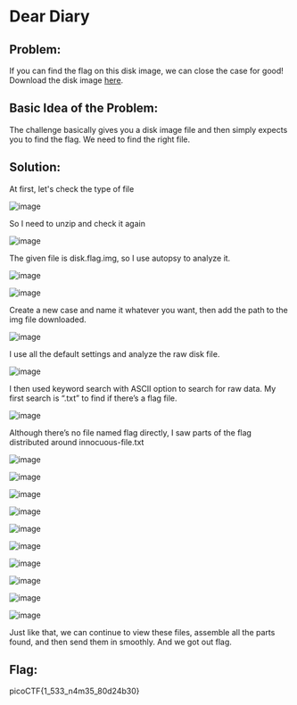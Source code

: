 # Dear Diary

## Problem:

If you can find the flag on this disk image, we can close the case for good!
Download the disk image [here](https://artifacts.picoctf.net/c_titan/63/disk.flag.img.gz).

## Basic Idea of the Problem:

The challenge basically gives you a disk image file and then simply expects you to find the flag. We need to find the right file. 

## Solution:

At first, let's check the type of file

![image](https://github.com/user-attachments/assets/f09f6ef0-ce1b-4f30-b5d4-f87aa986ac95)

So I need to unzip and check it again

![image](https://github.com/user-attachments/assets/d2ab13b4-c64a-4101-8cf1-d1faa4b9d1ca)

The given file is disk.flag.img, so I use autopsy to analyze it.

![image](https://github.com/user-attachments/assets/3061f214-1ffc-44d5-9028-d94c6b4a0c2e)

![image](https://github.com/user-attachments/assets/b13030ea-85b5-44aa-8663-69d47abc4304)

Create a new case and name it whatever you want, then add the path to the img file downloaded.

![image](https://github.com/user-attachments/assets/cfc9118d-ccf3-40c7-b348-81aadf55cf72)

I use all the default settings and analyze the raw disk file.

![image](https://github.com/user-attachments/assets/3763a097-6ae2-49ac-abf7-740dc19aacf9)

I then used keyword search with ASCII option to search for raw data. My first search is “.txt” to find if there’s a flag file. 

![image](https://github.com/user-attachments/assets/4672d8e2-a1bc-4509-a7d6-044865d5db61)

Although there’s no file named flag directly, I saw parts of the flag distributed around innocuous-file.txt

![image](https://github.com/user-attachments/assets/781aae90-a228-4034-aded-d36e223bc852)

![image](https://github.com/user-attachments/assets/64e59f05-cb71-4f9a-af66-e2bd0768e0fb)

![image](https://github.com/user-attachments/assets/88f2e742-d00b-4879-8f03-90e50a230171)

![image](https://github.com/user-attachments/assets/66812319-ddbe-4ce3-84ca-9a6b007a0528)

![image](https://github.com/user-attachments/assets/7c07e08c-a8c4-4caf-a24d-c9b91a8e6690)

![image](https://github.com/user-attachments/assets/e1ffcb7f-31fd-4668-99f9-89b5df5ae391)

![image](https://github.com/user-attachments/assets/b8a87e46-08b3-4eb3-a599-e9b5f2b5ce0b)

![image](https://github.com/user-attachments/assets/f7639a12-8b7f-4456-8028-b2927ecdd6fa)

![image](https://github.com/user-attachments/assets/13b59367-09aa-4fa4-9df2-0898ae13b7c0)

![image](https://github.com/user-attachments/assets/62d5fc4d-32aa-4dce-9fb8-7c1c9aea8bdf)

Just like that, we can continue to view these files, assemble all the parts found, and then send them in smoothly.
And we got out flag.

## Flag:

picoCTF{1_533_n4m35_80d24b30}
